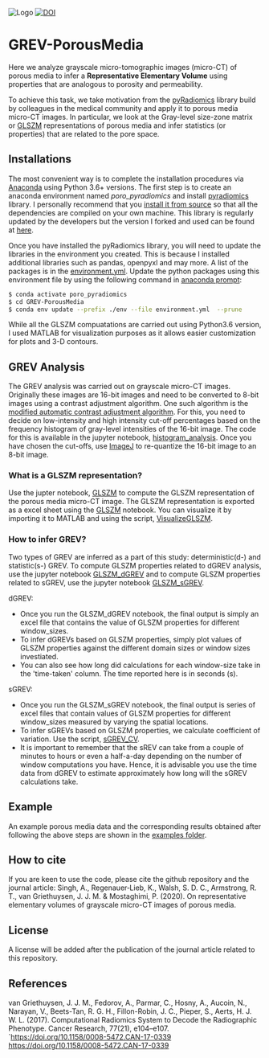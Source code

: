 ![Logo](https://github.com/ankitaeclipse/GREV-PorousMedia/blob/master/GREV-PorousMedia-Logo.jpg)
<a href="https://zenodo.org/badge/latestdoi/167011390"><img src="https://zenodo.org/badge/167011390.svg" alt="DOI"></a>

# GREV-PorousMedia
Here we analyze grayscale micro-tomographic images (micro-CT) of porous media to infer a **Representative Elementary Volume** using properties that are analogous to porosity and permeability.

To achieve this task, we take motivation from the [pyRadiomics](https://pyradiomics.readthedocs.io/en/latest/) library build by colleagues in the medical community and apply it to porous media micro-CT images. In particular, we look at the Gray-level size-zone matrix or [GLSZM](https://en.wikipedia.org/wiki/Gray_level_size_zone_matrix) representations of porous media and infer statistics (or properties) that are related to the pore space. 

## Installations

The most convenient way is to complete the installation procedures via [Anaconda](https://www.anaconda.com/distribution/) using Python 3.6+ versions. The first step is to create an anaconda environment named *poro_pyradiomics* and install [pyradiomics](https://pyradiomics.readthedocs.io/en/latest/installation.html) library. I personally recommend that you [install it from source](https://pyradiomics.readthedocs.io/en/latest/installation.html#install-from-source) so that all the dependencies are compiled on your own machine. This library is regularly updated by the developers but the version I forked and used can be found at [here](https://github.com/ankitaeclipse/pyradiomics).

Once you have installed the pyRadiomics library, you will need to update the libraries in the environment you created. This is because I installed additional libraries such as pandas, openpyxl and may more. A list of the packages is in the [environment.yml](https://github.com/ankitaeclipse/GREV-PorousMedia/blob/master/environment.yml). Update the python packages using this environment file by using the following command in [anaconda prompt](https://docs.conda.io/projects/conda/en/latest/user-guide/tasks/manage-environments.html#updating-an-environment):

```sh
$ conda activate poro_pyradiomics
$ cd GREV-PorousMedia
$ conda env update --prefix ./env --file environment.yml  --prune
```

While all the GLSZM compuatations are carried out using Python3.6 version, I used MATLAB for visualization purposes as it allows easier customization for plots and 3-D contours.

## GREV Analysis

The GREV analysis was carried out on grayscale micro-CT images. Originally these images are 16-bit images and need to be converted to 8-bit images using a contrast adjustment algorithm. One such algorithm is the [modified automatic contrast adjustment algorithm](https://link.springer.com/chapter/10.1007/978-1-4471-6684-9_4). For this, you need to decide on low-intensity and high intensity cut-off percentages based on the frequency histogram of gray-level intensities of the 16-bit image. The code for this is available in the jupyter notebook, [histogram_analysis](). Once you have chosen the cut-offs, use [ImageJ](https://imagej.net/Fiji) to re-quantize the 16-bit image to an 8-bit image. 

### What is a GLSZM representation?

Use the jupter notebook, [GLSZM](https://github.com/ankitaeclipse/GREV-PorousMedia/blob/master/GLSZM.ipynb) to compute the GLSZM representation of the porous media micro-CT image. The GLSZM representation is exported as a excel sheet using the [GLSZM](https://github.com/ankitaeclipse/GREV-PorousMedia/blob/master/GLSZM.ipynb) notebook. You can visualize it by importing it to MATLAB and using the script, [VisualizeGLSZM](https://github.com/ankitaeclipse/GREV-PorousMedia/blob/master/VisualizeGLSZM.m).

### How to infer GREV?

Two types of GREV are inferred as a part of this study: deterministic(d-) and statistic(s-) GREV. To compute GLSZM properties related to dGREV analysis, use the jupyter notebook [GLSZM_dGREV](https://github.com/ankitaeclipse/GREV-PorousMedia/blob/master/GLSZM-dGREV.ipynb) and to compute GLSZM properties related to sGREV, use the jupyter notebook [GLSZM_sGREV](https://github.com/ankitaeclipse/GREV-PorousMedia/blob/master/GLSZM-sGREV.ipynb). 

dGREV: 
* Once you run the GLSZM_dGREV notebook, the final output is simply an excel file that contains the value of GLSZM properties for different window_sizes. 
* To infer dGREVs based on GLSZM properties, simply plot values of GLSZM properties against the different domain sizes or window sizes investiated.
* You can also see how long did calculations for each window-size take in the 'time-taken' column. The time reported here is in seconds (s). 

sGREV: 
* Once you run the GLSZM_sGREV notebook, the final output is series of excel files that contain values of GLSZM properties for different window_sizes measured by varying the spatial locations. 
* To infer sGREVs based on GLSZM properties, we calculate coefficient of variation. Use the script, [sGREV_CV](https://github.com/ankitaeclipse/GREV-PorousMedia/blob/master/sGREV_CV.m).
* It is important to remember that the sREV can take from a couple of minutes to hours or even a half-a-day depending on the number of window computations you have. Hence, it is advisable you use the time data from dGREV to estimate approximately how long will the sGREV calculations take. 

## Example
An example porous media data and the corresponding results obtained after following the above steps are shown in the [examples folder](https://github.com/ankitaeclipse/GREV-PorousMedia/tree/master/example).

## How to cite

If you are keen to use the code, please cite the github repository and the journal article: 
Singh, A., Regenauer‐Lieb, K., Walsh, S. D. C., Armstrong, R. T., van Griethuysen, J. J. M. & Mostaghimi, P. (2020). On representative elementary volumes of grayscale micro-CT images of porous media.

## License

A license will be added after the publication of the journal article related to this repository.

## References

van Griethuysen, J. J. M., Fedorov, A., Parmar, C., Hosny, A., Aucoin, N., Narayan, V., Beets-Tan, R. G. H., Fillon-Robin, J. C., Pieper, S., Aerts, H. J. W. L. (2017). Computational Radiomics System to Decode the Radiographic Phenotype. Cancer Research, 77(21), e104–e107. `https://doi.org/10.1158/0008-5472.CAN-17-0339 <https://doi.org/10.1158/0008-5472.CAN-17-0339>




